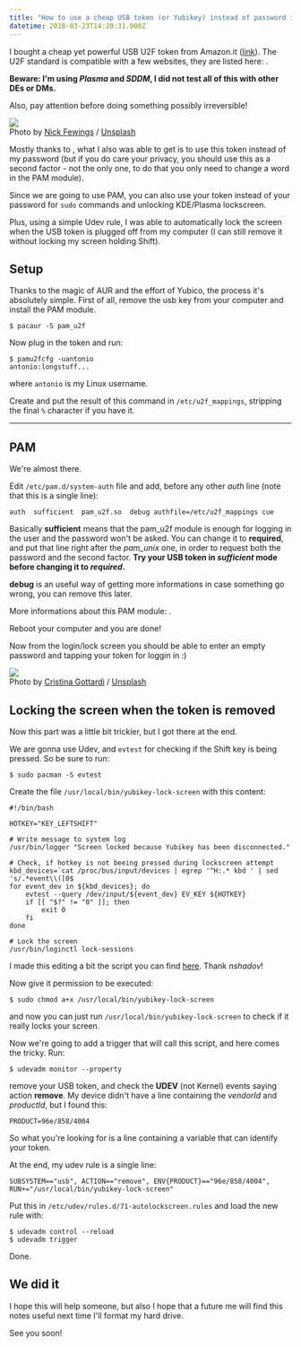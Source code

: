 ```yaml
---
title: "How to use a cheap USB token (or Yubikey) instead of password in Arch Linux"
datetime: 2018-03-23T14:20:31.000Z
---
```


I bought a cheap yet powerful USB U2F token from Amazon.it ([link](https://www.amazon.it/Feitian-ePass-FIDO-NFC-Security-Key/dp/B01M1R5LRD)). The U2F standard is compatible with a few websites, they are listed here: .

**Beware: I'm using *Plasma* and *SDDM*, I did not test all of this with other DEs or DMs.**

Also, pay attention before doing something possibly irreversible!

![](https://images.unsplash.com/photo-1520861701132-bbcd1385d171?ixlib=rb-0.3.5&q=80&fm=jpg&crop=entropy&cs=tinysrgb&w=1080&fit=max&ixid=eyJhcHBfaWQiOjExNzczfQ&s=1195d56d35102c2f3f39917ba2077359)  
Photo by [Nick Fewings](https://unsplash.com/@jannerboy62?utm_source=ghost&utm_medium=referral&utm_campaign=api-credit) / [Unsplash](https://unsplash.com/?utm_source=ghost&utm_medium=referral&utm_campaign=api-credit)

Mostly thanks to , what I also was able to get is to use this token instead of my password (but if you do care your privacy, you should use this as a second factor - not the only one, to do that you only need to change a word in the PAM module).

Since we are going to use PAM, you can also use your token instead of your password for `sudo` commands and unlocking KDE/Plasma lockscreen.

Plus, using a simple Udev rule, I was able to automatically lock the screen when the USB token is plugged off from my computer (I can still remove it without locking my screen holding Shift).

Setup
-----

Thanks to the magic of AUR and the effort of Yubico, the process it's absolutely simple. First of all, remove the usb key from your computer and install the PAM module.

```
$ pacaur -S pam_u2f

```

Now plug in the token and run:

```
$ pamu2fcfg -uantonio
antonio:longstuff...

```

where `antonio` is my Linux username.

Create and put the result of this command in `/etc/u2f_mappings`, stripping the final `%` character if you have it.

---

PAM
---

We're almost there.

Edit `/etc/pam.d/system-auth` file and add, before any other *auth* line (note that this is a single line):

```
auth  sufficient  pam_u2f.so  debug authfile=/etc/u2f_mappings cue

```

Basically **sufficient** means that the pam\_u2f module is enough for logging in the user and the password won't be asked. You can change it to **required**, and put that line right after the *pam\_unix* one, in order to request both the password and the second factor. **Try your USB token in *sufficient* mode before changing it to *required*.**

**debug** is an useful way of getting more informations in case something go wrong, you can remove this later.

More informations about this PAM module: .

Reboot your computer and you are done!

Now from the login/lock screen you should be able to enter an empty password and tapping your token for loggin in :)

![](https://images.unsplash.com/photo-1484814915025-858e00100866?ixlib=rb-0.3.5&q=80&fm=jpg&crop=entropy&cs=tinysrgb&w=1080&fit=max&ixid=eyJhcHBfaWQiOjExNzczfQ&s=453aaa9a8c3d972be1e04348401b83d6)  
Photo by [Cristina Gottardi](https://unsplash.com/@cristina_gottardi?utm_source=ghost&utm_medium=referral&utm_campaign=api-credit) / [Unsplash](https://unsplash.com/?utm_source=ghost&utm_medium=referral&utm_campaign=api-credit)

Locking the screen when the token is removed
--------------------------------------------

Now this part was a little bit trickier, but I got there at the end.

We are gonna use Udev, and `evtest` for checking if the Shift key is being pressed. So be sure to run:

```
$ sudo pacman -S evtest

```

Create the file `/usr/local/bin/yubikey-lock-screen` with this content:

```
#!/bin/bash

HOTKEY="KEY_LEFTSHIFT"

# Write message to system log
/usr/bin/logger "Screen locked because Yubikey has been disconnected."

# Check, if hotkey is not beeing pressed during lockscreen attempt
kbd_devices=`cat /proc/bus/input/devices | egrep '^H:.* kbd ' | sed 's/.*event\\([0$
for event_dev in ${kbd_devices}; do
    evtest --query /dev/input/${event_dev} EV_KEY ${HOTKEY}
    if [[ "$?" != "0" ]]; then
        exit 0
    fi
done

# Lock the screen
/usr/bin/loginctl lock-sessions

```

I made this editing a bit the script you can find [here](https://github.com/nshadov/yubikey-kde-screensaver/blob/master/yubikey-lock-screen). Thank *nshadov*!

Now give it permission to be executed:

```
$ sudo chmod a+x /usr/local/bin/yubikey-lock-screen

```

and now you can just run `/usr/local/bin/yubikey-lock-screen` to check if it really locks your screen.

Now we're going to add a trigger that will call this script, and here comes the tricky. Run:

```
$ udevadm monitor --property

```

remove your USB token, and check the **UDEV** (not Kernel) events saying action **remove**. My device didn't have a line containing the *vendorId* and *productId*, but I found this:

```
PRODUCT=96e/858/4004

```

So what you're looking for is a line containing a variable that can identify your token.

At the end, my udev rule is a single line:

```
SUBSYSTEM=="usb", ACTION=="remove", ENV{PRODUCT}=="96e/858/4004", RUN+="/usr/local/bin/yubikey-lock-screen"

```

Put this in `/etc/udev/rules.d/71-autolockscreen.rules` and load the new rule with:

```
$ udevadm control --reload
$ udevadm trigger

```

Done.

We did it
---------

I hope this will help someone, but also I hope that a future me will find this notes useful next time I'll format my hard drive.

See you soon!
